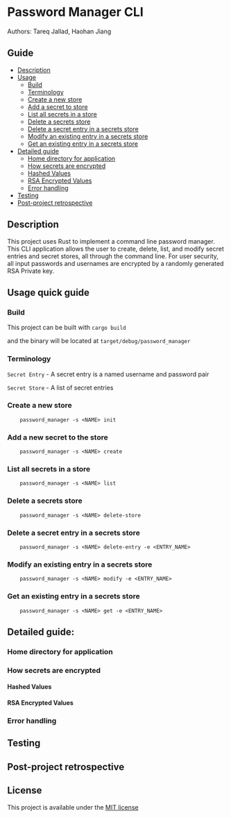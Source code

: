 # Password Manager CLI
Authors: Tareq Jallad, Haohan Jiang  

## Guide
- [Description](#description)
- [Usage](#usage-quick-guide)
  - [Build](#build)
  - [Terminology](#terminology)
  - [Create a new store](#create-a-new-store)
  - [Add a secret to store](#add-a-new-secret-to-the-store)
  - [List all secrets in a store](#list-all-secrets-in-a-store)
  - [Delete a secrets store](#delete-a-secrets-store)
  - [Delete a secret entry in a secrets store](#delete-a-secret-entry-in-a-secrets-store)
  - [Modify an existing entry in a secrets store](#modify-an-existing-entry-in-a-secrets-store)
  - [Get an existing entry in a secrets store](#get-an-existing-entry-in-a-secrets-store)
- [Detailed guide](#detailed-guide)
  - [Home directory for application](#home-directory-for-application)
  - [How secrets are encrypted](#how-secrets-are-encrypted)
  - [Hashed Values](#hashed-values)
  - [RSA Encrypted Values](#rsa-encrypted-values)
  - [Error handling](#error-handling)
- [Testing](#testing)
- [Post-project retrospective](#post-project-retrospective)

## Description
This project uses Rust to implement a command line password manager. This CLI application allows the user to
create, delete, list, and modify secret entries and secret stores, all through the command line.
For user security, all input passwords and usernames are encrypted by a randomly generated RSA Private key.

## Usage quick guide
### Build
This project can be built with `cargo build`

and the binary will be located at `target/debug/password_manager`
### Terminology
`Secret Entry` - A secret entry is a named username and password pair

`Secret Store` - A list of secret entries

### Create a new store
        password_manager -s <NAME> init

### Add a new secret to the store
        password_manager -s <NAME> create

### List all secrets in a store
        password_manager -s <NAME> list

### Delete a secrets store
        password_manager -s <NAME> delete-store

### Delete a secret entry in a secrets store
        password_manager -s <NAME> delete-entry -e <ENTRY_NAME>

### Modify an existing entry in a secrets store
        password_manager -s <NAME> modify -e <ENTRY_NAME>

### Get an existing entry in a secrets store
        password_manager -s <NAME> get -e <ENTRY_NAME>

## Detailed guide:
### Home directory for application
### How secrets are encrypted
#### Hashed Values
#### RSA Encrypted Values
### Error handling

## Testing

## Post-project retrospective


## License  
This project is available under the 
[MIT license](https://github.com/CS410-510Rust-Password-Manager-CLI/CS510-password-manager-/blob/main/LICENSE)


